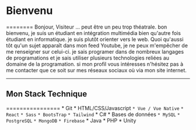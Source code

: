 # Bienvenu
========
Bonjour, Visiteur ... peut être un peu trop théatrale. bon bienvenu, je suis un étudiant en intégration multimédia bien qu'autre fois étudiant en informatique. je suis plutôt orienter vers le web. Quoi qu'aussi tôt qu'un sujet apparaît dans mon feed Youtube, je ne peux m'empêcher de me renseigner sur celui-ci. je sais programer dans de nombreux langages de programations et je sais utiliser plusieurs technologies reliées au domaine de la programation. si mon profil vous intéresses n'hésitez pas à me contacter que ce soit sur mes réseaux sociaux où via mon site internet.

------------------
## Mon Stack Technique
================
    * Git
    * HTML/CSS/Javascript
    `* Vue / Vue Native`
    `* React`
    `* Sass`
    `* BootsTrap`
    `* Tailwind`
    * C#
    * Bases de données
     `* MySQL`
     `* PostgreSQL`
     `* MongoDB`
     `* Firebase`
    * Java
    * PHP
    * Unity
